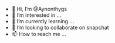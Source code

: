 - 👋 Hi, I’m @Aynonthygs
- 👀 I’m interested in ...
- 🌱 I’m currently learning ...
- 💞️ I’m looking to collaborate on snapchat
- 📫 How to reach me ...

<!---
Aynonthygs/Aynonthygs is a ✨ special ✨ repository because its `README.md` (this file) appears on your GitHub profile.
You can click the Preview link to take a look at your changes.
--->
